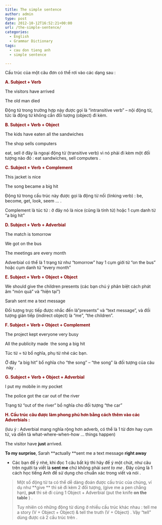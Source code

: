```yaml
---
title: The simple sentence
author: admin
type: post
date: 2012-10-12T16:52:21+00:00
url: /the-simple-sentence/
categories:
  - English
  - Grammar Dictionary
tags:
  - cau don tieng anh
  - simple sentence

---
```

Cấu trúc của một câu đơn có thể rơi vào các dạng sau :

**<span style="color: #800000;">A. Subject + Verb</span>**

The visitors have arrived

The old man died

Động từ trong trường hợp này được gọi là &#8220;intransitive verb&#8221; &#8211; nội động từ, tức là động từ không cần đối tượng (object) đi kèm.

<span style="color: #800000;"><strong>B. Subject + Verb + Object</strong></span>

The kids have eaten all the sandwiches

The shop sells computers

eat, sell ở đây là ngoại động từ (transitive verb) vì nó phải đi kèm một đối tượng nào đó : eat sandwiches, sell computers .

<span style="color: #800000;"><strong>C. Subject + Verb + Complement</strong></span>

This jacket is nice

The song became a big hit

Động từ trong cấu trúc này được gọi là động từ nối (linking verb) : be, become, get, look, seem &#8230; .

Complement là túc từ : ở đây nó là nice (cũng là tính từ) hoặc 1 cụm danh từ &#8220;a big hit&#8221;

<span style="color: #800000;"><strong>D. Subject + Verb + Adverbial</strong></span>

The match is tomorrow

We got on the bus

The meetings are every month

Adverbial có thể là 1 trạng từ như &#8220;tomorrow&#8221; hay 1 cụm giới từ &#8220;on the bus&#8221; hoặc cụm danh từ &#8220;every month&#8221;

<span style="color: #800000;"><strong>E. Subject + Verb + Object + Object</strong></span>

We should give the children presents (các bạn chú ý phân biệt cách phát âm &#8220;món quà&#8221; và &#8220;hiện tại&#8221;)

Sarah sent me a text message

Đối tượng trực tiếp được nhắc đến là&#8221;presents&#8221; và &#8220;text message&#8221;, và đối tượng gián tiếp (indirect object) là &#8220;me&#8221;, &#8220;the children&#8221;.

<span style="color: #800000;"><strong>F. Subject + Verb + Object + Complement</strong></span>

The project kept everyone very busy

All the publicity made  the song a big hit

Túc từ = từ bổ nghĩa, phụ từ nhé các bạn.

Ở đây &#8220;a big hit&#8221; bổ nghĩa cho &#8220;the song&#8221; &#8211; &#8220;the song&#8221; là đối tượng của câu  này .

<span style="color: #800000;"><strong>G. Subject + Verb + Object + Adverbial</strong></span>

I put my mobile in my pocket

The police got the car out of the river

Trạng từ &#8220;out of the river&#8221; bổ nghĩa cho đối tượng &#8220;the car&#8221;

<span style="color: #800000;"><strong>H. Cấu trúc câu được làm phong phú hơn bằng cách thêm vào các Adverbials :</strong></span>

(lưu ý : Adverbial mang nghĩa rộng hơn adverb, có thể là 1 từ đơn hay cụm từ, và diễn tả what-where-when-how &#8230; things happen)

The visitor have **just** arrived.

**To my surprise**, Sarah **actually **sent me a text message **right away**

  * Các bạn để ý nhé, khi đọc 1 câu bất kỳ thì hãy để ý một chút, như câu trên người ta viết là **sent me** chứ không phải _sent to me ._ Đây cũng là 1 cách học tiếng Anh để sử dụng cho chuẩn xác trong viết và nói .

> Một số động từ ta có thể dễ dàng đoán được cấu trúc của chúng, ví dụ như **give ** thì sẽ đi kèm 2 đối tượng, (give me a pen chẳng hạn), **put** thì sẽ đi cùng 1 Object + Adverbial (put the knife **on the table** ) .
> 
> Tuy nhiên có những động từ dùng ở nhiều cấu trúc khác nhau : tell me a story (V + Object + Object) & tell the truth (V + Object) . Vậy &#8220;tell&#8221; dùng được cả 2 cấu trúc trên .
